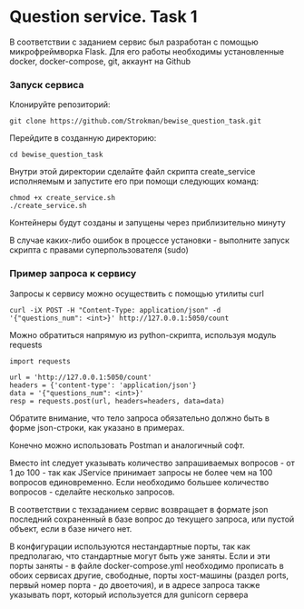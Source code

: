 # Question service. Task 1

В соответствии с заданием сервис был разработан с помощью микрофреймворка Flask.
Для его работы необходимы установленные docker, docker-compose, git, аккаунт на Github

### Запуск сервиса

Клонируйте репозиторий:

```
git clone https://github.com/Strokman/bewise_question_task.git
```

Перейдите в созданную директорию:

```
cd bewise_question_task
```

Внутри этой директории сделайте файл скрипта create_service
исполняемым и запустите его при помощи следующих команд:

```
chmod +x create_service.sh
./create_service.sh
```

Контейнеры будут созданы и запущены через приблизительно минуту

В случае каких-либо ошибок в процессе установки - выполните запуск скрипта с правами суперпользователя (sudo)

### Пример запроса к сервису

Запросы к сервису можно осуществить с помощью утилиты curl

```
curl -iX POST -H "Content-Type: application/json" -d '{"questions_num": <int>}' http://127.0.0.1:5050/count
```

Можно обратиться напрямую из python-скрипта, используя модуль requests

```
import requests

url = 'http://127.0.0.1:5050/count'
headers = {'content-type': 'application/json'}
data = '{"questions_num": <int>}'
resp = requests.post(url, headers=headers, data=data)
```
Обратите внимание, что тело запроса обязательно должно быть в форме json-строки, как указано в примерах.

Конечно можно использовать Postman и аналогичный софт.

Вместо int следует указывать количество запрашиваемых вопросов - от 1 до 100 - так как JService принимает запросы
не более чем на 100 вопросов единовременно. Если необходимо большее количество вопросов - сделайте несколько запросов.

В соответствии с техзаданием сервис возвращает в формате json последний сохраненный в базе вопрос до текущего запроса,
или пустой объект, если в базе ничего нет.

В конфигурации используютcя нестандартные порты, так как предполагаю, что стандартные могут быть уже заняты.
Если и эти порты заняты - в файле docker-compose.yml необходимо прописать в обоих сервисах другие, свободные,
порты хост-машины (раздел ports, первый номер порта - до двоеточия), и в адресе запроса также указывать порт, который
используется для gunicorn сервера



